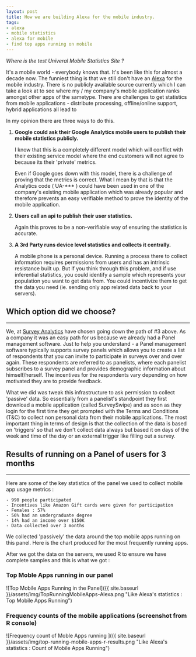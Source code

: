 ```yaml
---
layout: post
title: How we are building Alexa for the mobile industry.
tags:
- alexa
- mobile statistics
- alexa for mobile
- find top apps running on mobile
---
```


*Where is the test  Univeral Mobile Statistics Site ?*

It's a mobile world - everybody knows that. It's been like this for almost a decade now. The funniest thing is that we still don't have an [Alexa](http://www.Alexa.com) for the mobile industry. There is no publicly available source currently which I can take a look at to see where my / my company's mobile application ranks amongst other apps of the sametype. There are challenges to get statistics from mobile applications - distribute processing, offline/online support, hybrid applications all lead to 

In my opinion there are three ways to do this.  

1. **Google could ask their Google Analytics mobile users to publish their mobile statistics publicly.** 

	I know that this is a completely different model which will conflict with their existing service model where the end customers will not agree to because its their 'private' metrics. 

	Even if Google goes down with this model, there is a challenge of proving that the metrics is correct. What I mean by that is that the Analytics code ( UA-*** ) could have been used in one of the company's existing mobile application which was already popular and therefore prevents an easy verifiable method to prove the identity of the mobile application.

2. **Users call an api to publish their user statistics.**

	Again this proves to be a non-verifiable way of ensuring the statistics is accurate.

3. **A 3rd Party runs device level statistics and collects it centrally.**

	A mobile phone is a personal device.  Running a process there to collect information requires permissions from users and has an intrinsic resistance built up. But if you think through this problem, and if use inferential statistics, you could identify a sample which represents your population you want to get data from. You could incentivize them to get the data you need (ie. sending only app related data back to your servers).   

## Which option did we choose?
------------------------------
We, at [Survey Analytics](http://www.SurveyAnalytics.com) have chosen going down the path of #3 above. As a company it was an easy path for us because we already had a Panel management software. Just to help you understand -  a Panel management software typically supports survey panels which allows you to create a list of respondents that you can invite to participate in surveys over and over again. These respondents are referred to as panelists, where each panelist subscribes to a survey panel and provides demographic information about himself/herself. The incentives for the respondents vary depending on how motivated they are to provide feedback.

What we did was tweak this infrastructure to ask permission to collect 'passive' data.  So essentially from a panelist's standpoint they first download a mobile application (called SurveySwipe) and as soon as they login for the first time they get prompted with the Terms and Conditions (T&C) to collect non personal data from their mobile applications. The most important thing in terms of design is that the collection of the data is based on 'triggers' so that we don't collect data always but based it on days of the week and time of the day or an external trigger like filling out a survey.

## Results of running on a Panel of users for 3 months
-------------------------------------------------------

Here are some of the key statistics of the panel we used to collect mobile app usage metrics :
	
	- 990 people participated 
	- Incentives like Amazon Gift cards were given for participation 
	- Females : 57%
	- 56% had an undergraduate degree
	- 14% had an income over $150K
	- Data collected over 3 months

We collected 'passively' the data around the top mobile apps running on this panel. Here is the chart produced for the most frequently running apps.

After we got the data on the servers, we used R to ensure we have complete samples and this is what we got :

### Top Moble Apps running in our panel

![Top Mobile Apps Running in the Panel]({{ site.baseurl }}/assets/img/TopRunningMobileApps-Alexa.png "Like Alexa's statistics : Top Mobile Apps Running")

### Frequency counts of the mobile applications (screenshot from R console)

![Frequency count of Moble Apps running ]({{ site.baseurl }}/assets/img/top-running-mobile-apps-r-results.png "Like Alexa's statistics : Count of Mobile Apps Running")




 
	  
